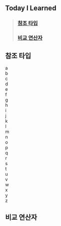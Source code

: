## Today I Learned
> ### [참조 타입](#참조-타입)
> ### [비교 연산자](#비교-연산자)


## 참조 타입

a    
b    
c   
d  
e  
f      
g   
h   
i  
j  
k  
l  
m  
n  
o  
p  
q  
r  
s  
t  
u  
v  
w  
x  
y  
z   

## 비교 연산자
